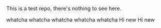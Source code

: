 This is a test repo, there's nothing to see here.

whatcha
whatcha
whatcha
whatcha
whatcha
Hi new
Hi new
